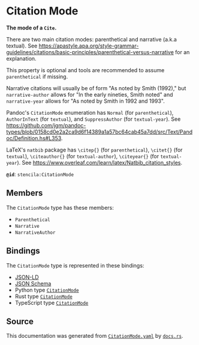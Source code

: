 # Citation Mode

**The mode of a `Cite`.**

There are two main citation modes: parenthetical and narrative (a.k.a textual).
See https://apastyle.apa.org/style-grammar-guidelines/citations/basic-principles/parenthetical-versus-narrative
for an explanation.

This property is optional and tools are recommended to assume `parenthetical` if missing.

Narrative citations will usually be of form "As noted by Smith (1992)," but `narrative-author`
allows for "In the early nineties, Smith noted" and `narrative-year` allows for "As noted by Smith in 1992 and 1993".

Pandoc's `CitationMode` enumeration has `Normal` (for `parenthetical`), `AuthorInText` (for `textual`),
and `SuppressAuthor` (for `textual-year`).
See https://github.com/jgm/pandoc-types/blob/0158cd0e2a2ca9d6f14389a1a57bc64cab45a7dd/src/Text/Pandoc/Definition.hs#L353.

LaTeX's `natbib` package has `\citep{}` (for `parenthetical`), `\citet{}` (for `textual`),
`\citeauthor{}` (for `textual-author`), `\citeyear{}` (for `textual-year`).
See https://www.overleaf.com/learn/latex/Natbib_citation_styles.


**`@id`**: `stencila:CitationMode`

## Members

The `CitationMode` type has these members:

- `Parenthetical`
- `Narrative`
- `NarrativeAuthor`

## Bindings

The `CitationMode` type is represented in these bindings:

- [JSON-LD](https://stencila.org/CitationMode.jsonld)
- [JSON Schema](https://stencila.org/CitationMode.schema.json)
- Python type [`CitationMode`](https://github.com/stencila/stencila/blob/main/python/python/stencila/types/citation_mode.py)
- Rust type [`CitationMode`](https://github.com/stencila/stencila/blob/main/rust/schema/src/types/citation_mode.rs)
- TypeScript type [`CitationMode`](https://github.com/stencila/stencila/blob/main/ts/src/types/CitationMode.ts)

## Source

This documentation was generated from [`CitationMode.yaml`](https://github.com/stencila/stencila/blob/main/schema/CitationMode.yaml) by [`docs.rs`](https://github.com/stencila/stencila/blob/main/rust/schema-gen/src/docs.rs).